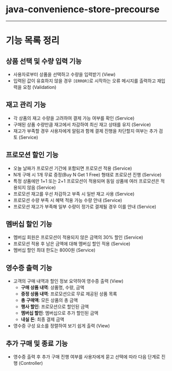 # java-convenience-store-precourse

---

# 기능 목록 정리

## 상품 선택 및 수량 입력 기능

- 사용자로부터 상품을 선택하고 수량을 입력받기 (View)
- 입력된 값이 유효하지 않을 경우 `[ERROR]`로 시작하는 오류 메시지를 출력하고 재입력을 요청 (Validation)

## 재고 관리 기능

- 각 상품의 재고 수량을 고려하여 결제 가능 여부를 확인 (Service)
- 구매된 상품 수량만큼 재고에서 차감하여 최신 재고 상태를 유지 (Service)
- 재고가 부족할 경우 사용자에게 알림과 함께 결제 진행을 차단할지 여부는 추가 검토 (Service)

## 프로모션 할인 기능

- 오늘 날짜가 프로모션 기간에 포함되면 프로모션 적용 (Service)
- N개 구매 시 1개 무료 증정(Buy N Get 1 Free) 형태로 프로모션 진행 (Service)
- 특정 상품에만 1+1 또는 2+1 프로모션이 적용되며 동일 상품에 여러 프로모션은 적용되지 않음 (Service)
- 프로모션 재고를 우선 차감하고 부족 시 일반 재고 사용 (Service)
- 프로모션 수량 부족 시 혜택 적용 가능 수량 안내 (Service)
- 프로모션 재고가 부족해 일부 수량이 정가로 결제될 경우 이를 안내 (Service)

## 멤버십 할인 기능

- 멤버십 회원은 프로모션이 적용되지 않은 금액의 30% 할인 (Service)
- 프로모션 적용 후 남은 금액에 대해 멤버십 할인 적용 (Service)
- 멤버십 할인 최대 한도는 8000원 (Service)

## 영수증 출력 기능

- 고객의 구매 내역과 할인 정보 요약하여 영수증 출력 (View)
    - **구매 상품 내역**: 상품명, 수량, 금액
    - **증정 상품 내역**: 프로모션으로 무료 제공된 상품 목록
    - **총 구매액**: 모든 상품의 총 금액
    - **행사 할인**: 프로모션으로 할인된 금액
    - **멤버십 할인**: 멤버십으로 추가 할인된 금액
    - **내실 돈**: 최종 결제 금액
- 영수증 구성 요소를 정렬하여 보기 쉽게 출력 (View)

## 추가 구매 및 종료 기능

- 영수증 출력 후 추가 구매 진행 여부를 사용자에게 묻고 선택에 따라 다음 단계로 진행 (Controller)
